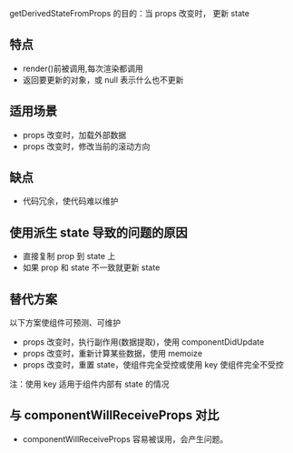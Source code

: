 getDerivedStateFromProps 的目的：当 props 改变时， 更新 state

## 特点

- render()前被调用,每次渲染都调用
- 返回要更新的对象，或 null 表示什么也不更新

## 适用场景

- props 改变时，加载外部数据
- props 改变时，修改当前的滚动方向

## 缺点

- 代码冗余，使代码难以维护

## 使用派生 state 导致的问题的原因

- 直接复制 prop 到 state 上
- 如果 prop 和 state 不一致就更新 state

## 替代方案

以下方案使组件可预测、可维护

- props 改变时，执行副作用(数据提取)，使用 componentDidUpdate
- props 改变时，重新计算某些数据，使用 memoize
- props 改变时，重置 state，使组件完全受控或使用 key 使组件完全不受控

注：使用 key 适用于组件内部有 state 的情况

## 与 componentWillReceiveProps 对比

- componentWillReceiveProps 容易被误用，会产生问题。
